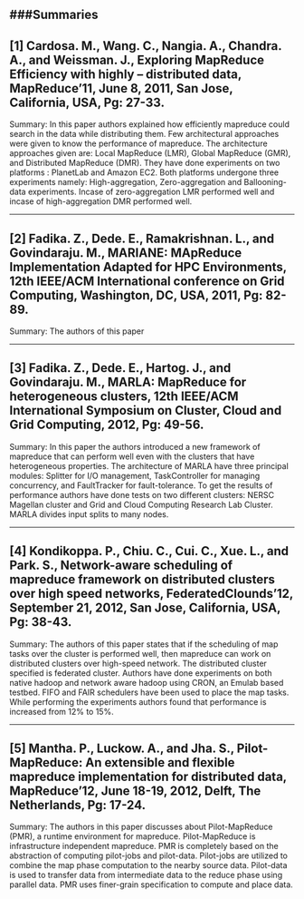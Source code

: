 ###Summaries
---
[1]	Cardosa. M., Wang. C., Nangia. A., Chandra. A., and Weissman. J., Exploring MapReduce Efficiency with highly – distributed data, MapReduce’11, June 8, 2011, San Jose, California, USA, Pg: 27-33.
---
Summary:
	In this paper authors explained how efficiently mapreduce could search in the data while distributing them. Few architectural approaches were given to know the performance of mapreduce.
The architecture approaches given are: Local MapReduce (LMR), Global MapReduce (GMR), and Distributed MapReduce (DMR). They have done experiments on two platforms : PlanetLab and Amazon EC2. Both platforms undergone three experiments namely: High-aggregation, Zero-aggregation and Ballooning-data experiments. Incase of zero-aggregation LMR performed well and incase of high-aggregation DMR performed well.

---
[2]	Fadika. Z., Dede. E., Ramakrishnan. L., and Govindaraju. M., MARIANE: MApReduce Implementation Adapted for HPC Environments, 12th IEEE/ACM International conference on Grid Computing, Washington, DC, USA, 2011, Pg: 82-89.
---
Summary:
	The authors of this paper 

---
[3]	Fadika. Z., Dede. E., Hartog. J., and Govindaraju. M., MARLA: MapReduce for heterogeneous clusters, 12th IEEE/ACM International Symposium on Cluster, Cloud and Grid Computing,  2012, Pg: 49-56.
---
Summary:
	In this paper the authors introduced a new framework of mapreduce that can perform well even with the clusters that have heterogeneous properties. The architecture of MARLA have three principal modules: Splitter for I/O management, TaskController for managing concurrency, and FaultTracker for fault-tolerance. To get the results of performance authors have done tests on two different clusters: NERSC Magellan cluster and Grid and Cloud Computing Research Lab Cluster. MARLA divides input splits to many nodes.

---
[4]	Kondikoppa. P., Chiu. C., Cui. C., Xue. L., and Park. S., Network-aware scheduling of mapreduce framework on distributed clusters over high speed networks, FederatedClounds’12, September 21, 2012, San Jose, California, USA, Pg: 38-43.
---
Summary:
	The authors of this paper states that if the scheduling of map tasks over the cluster is performed well, then mapreduce can work on distributed clusters over high-speed network. The distributed cluster specified is federated cluster. Authors have done experiments on both native hadoop and network aware hadoop using CRON, an Emulab based testbed. FIFO and FAIR schedulers have been used to place the map tasks. While performing the experiments authors found that performance is increased from 12% to 15%.

---	
[5]	Mantha. P., Luckow. A., and Jha. S., Pilot-MapReduce: An extensible and flexible mapreduce implementation for distributed data, MapReduce’12, June 18-19, 2012, Delft, The Netherlands, Pg: 17-24.
---
Summary:
	The authors in this paper discusses about Pilot-MapReduce (PMR), a runtime environment for mapreduce. Pilot-MapReduce is infrastructure independent mapreduce. PMR is completely based on the abstraction of computing pilot-jobs and pilot-data. Pilot-jobs are utilized to combine the map phase computation to the nearby source data. Pilot-data is used to transfer data from intermediate data to the reduce phase using parallel data. PMR uses finer-grain specification to compute and place data.
